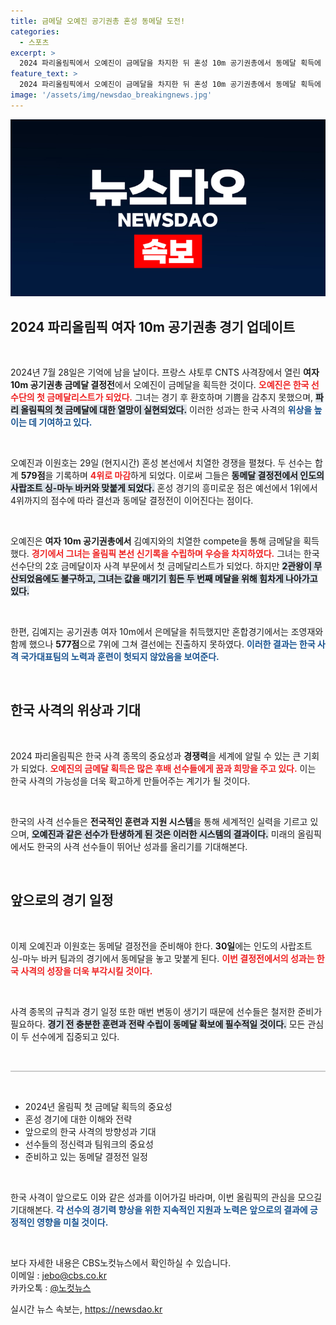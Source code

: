 ```yaml
---
title: 금메달 오예진 공기권총 혼성 동메달 도전!
categories:
  - 스포츠
excerpt: >
  2024 파리올림픽에서 오예진이 금메달을 차지한 뒤 혼성 10m 공기권총에서 동메달 획득에 도전한다. 두 번째 메달의 주인공이 될 수 있을지 기대를 모은다!
feature_text: >
  2024 파리올림픽에서 오예진이 금메달을 차지한 뒤 혼성 10m 공기권총에서 동메달 획득에 도전한다. 두 번째 메달의 주인공이 될 수 있을지 기대를 모은다!
image: '/assets/img/newsdao_breakingnews.jpg'
---
```


<p><img src="/assets/img/newsdao_breakingnews.jpg" alt="firstkoreanews 속보" /></p>

<h2 data-ke-size="size26">2024 파리올림픽 여자 10m 공기권총 경기 업데이트</h2>

<p data-ke-size="size16">&nbsp;</p>

<p data-ke-size="size16">2024년 7월 28일은 기억에 남을 날이다. 프랑스 샤토루 CNTS 사격장에서 열린 <b>여자 10m 공기권총 금메달 결정전</b>에서 오예진이 금메달을 획득한 것이다. <b><span style="color: #ee2323;">오예진은 한국 선수단의 첫 금메달리스트가 되었다.</span></b> 그녀는 경기 후 환호하며 기쁨을 감추지 못했으며, <b><span style="background-color: #21538527;">파리 올림픽의 첫 금메달에 대한 열망이 실현되었다.</span></b> 이러한 성과는 한국 사격의 <b><span style="color: #1a5490;">위상을 높이는 데 기여하고 있다.</span></b></p>

<p data-ke-size="size16">&nbsp;</p>

<p data-ke-size="size16">오예진과 이원호는 29일 (현지시간) 혼성 본선에서 치열한 경쟁을 펼쳤다. 두 선수는 합계 <b>579점</b>을 기록하며 <b><span style="color: #ee2323;">4위로 마감</span></b>하게 되었다. 이로써 그들은 <b><span style="background-color: #21538527;">동메달 결정전에서 인도의 사랍조트 싱-마누 바커와 맞붙게 되었다.</span></b> 혼성 경기의 흥미로운 점은 예선에서 1위에서 4위까지의 점수에 따라 결선과 동메달 결정전이 이어진다는 점이다.</p>

<p data-ke-size="size16">&nbsp;</p>

<p data-ke-size="size16">오예진은 <b>여자 10m 공기권총에서</b> 김예지와의 치열한 compete을 통해 금메달을 획득했다. <b><span style="color: #ee2323;">경기에서 그녀는 올림픽 본선 신기록을 수립하며 우승을 차지하였다.</span></b> 그녀는 한국 선수단의 2호 금메달이자 사격 부문에서 첫 금메달리스트가 되었다. 하지만 <b><span style="background-color: #21538527;">2관왕이 무산되었음에도 불구하고, 그녀는 값을 매기기 힘든 두 번째 메달을 위해 힘차게 나아가고 있다.</span></b></p>

<p data-ke-size="size16">&nbsp;</p>

<p data-ke-size="size16">한편, 김예지는 공기권총 여자 10m에서 은메달을 취득했지만 혼합경기에서는 조영재와 함께 했으나 <b>577점</b>으로 7위에 그쳐 결선에는 진출하지 못하였다. <b><span style="color: #1a5490;">이러한 결과는 한국 사격 국가대표팀의 노력과 훈련이 헛되지 않았음을 보여준다.</span></b></p>

<p data-ke-size="size16">&nbsp;</p>

<h2 data-ke-size="size26">한국 사격의 위상과 기대</h2>

<p data-ke-size="size16">&nbsp;</p>

<p data-ke-size="size16">2024 파리올림픽은 한국 사격 종목의 중요성과 <b>경쟁력</b>을 세계에 알릴 수 있는 큰 기회가 되었다. <b><span style="color: #ee2323;">오예진의 금메달 획득은 많은 후배 선수들에게 꿈과 희망을 주고 있다.</span></b> 이는 한국 사격의 가능성을 더욱 확고하게 만들어주는 계기가 될 것이다.</p>

<p data-ke-size="size16">&nbsp;</p>

<p data-ke-size="size16">한국의 사격 선수들은 <b>전국적인 훈련과 지원 시스템</b>을 통해 세계적인 실력을 기르고 있으며, <b><span style="background-color: #21538527;">오예진과 같은 선수가 탄생하게 된 것은 이러한 시스템의 결과이다.</span></b> 미래의 올림픽에서도 한국의 사격 선수들이 뛰어난 성과를 올리기를 기대해본다.</p>

<p data-ke-size="size16">&nbsp;</p>

<h2 data-ke-size="size26">앞으로의 경기 일정</h2>

<p data-ke-size="size16">&nbsp;</p>

<p data-ke-size="size16">이제 오예진과 이원호는 동메달 결정전을 준비해야 한다. <b>30일</b>에는 인도의 사랍조트 싱-마누 바커 팀과의 경기에서 동메달을 놓고 맞붙게 된다. <b><span style="color: #ee2323;">이번 결정전에서의 성과는 한국 사격의 성장을 더욱 부각시킬 것이다.</span></b></p>

<p data-ke-size="size16">&nbsp;</p>

<p data-ke-size="size16">사격 종목의 규칙과 경기 일정 또한 매번 변동이 생기기 때문에 선수들은 철저한 준비가 필요하다. <b><span style="background-color: #21538527;">경기 전 충분한 훈련과 전략 수립이 동메달 확보에 필수적일 것이다.</span></b> 모든 관심이 두 선수에게 집중되고 있다.</p>

<p data-ke-size="size16">&nbsp;</p>

<hr style="height: 2px; border: none; background-color: #ccc;">

<p data-ke-size="size16">&nbsp;</p>

<ul>
    <li>2024년 올림픽 첫 금메달 획득의 중요성</li>
    <li>혼성 경기에 대한 이해와 전략</li>
    <li>앞으로의 한국 사격의 방향성과 기대</li>
    <li>선수들의 정신력과 팀워크의 중요성</li>
    <li>준비하고 있는 동메달 결정전 일정</li>
</ul>

<p data-ke-size="size16">&nbsp;</p>

<p data-ke-size="size16">한국 사격이 앞으로도 이와 같은 성과를 이어가길 바라며, 이번 올림픽의 관심을 모으길 기대해본다. <b><span style="color: #1a5490;">각 선수의 경기력 향상을 위한 지속적인 지원과 노력은 앞으로의 결과에 긍정적인 영향을 미칠 것이다.</span></b></p>

<p data-ke-size="size16">&nbsp;</p>

<p data-ke-size="size16">보다 자세한 내용은 CBS노컷뉴스에서 확인하실 수 있습니다. <br> 이메일 : <a href="mailto:jebo@cbs.co.kr">jebo@cbs.co.kr</a> <br> 카카오톡 : <a href="https://url.kr/b71afn">@노컷뉴스</a> <br> </p>
실시간 뉴스 속보는, <a href="https://newsdao.kr" rel="dofollow">https://newsdao.kr</a>


